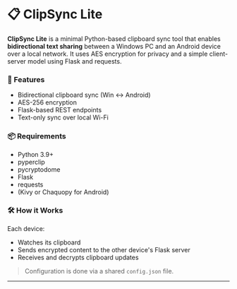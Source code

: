 # 📋 ClipSync Lite

**ClipSync Lite** is a minimal Python-based clipboard sync tool that enables **bidirectional text sharing** between a Windows PC and an Android device over a local network. It uses AES encryption for privacy and a simple client-server model using Flask and requests.

### 🚀 Features
- Bidirectional clipboard sync (Win ↔ Android)
- AES-256 encryption
- Flask-based REST endpoints
- Text-only sync over local Wi-Fi

### 📦 Requirements
- Python 3.9+
- pyperclip
- pycryptodome
- Flask
- requests
- (Kivy or Chaquopy for Android)

### 🛠️ How it Works
Each device:
- Watches its clipboard
- Sends encrypted content to the other device's Flask server
- Receives and decrypts clipboard updates

> Configuration is done via a shared `config.json` file.

---
